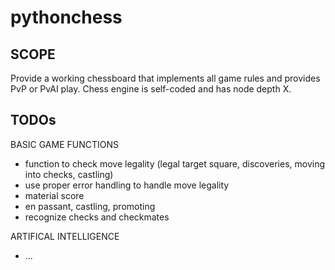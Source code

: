 # pythonchess

## SCOPE

Provide a working chessboard that implements all game rules and provides PvP or PvAI play.
Chess engine is self-coded and has node depth X.

## TODOs

BASIC GAME FUNCTIONS
* function to check move legality (legal target square, discoveries, moving into checks, castling)
* use proper error handling to handle move legality
* material score
* en passant, castling, promoting
* recognize checks and checkmates
  
ARTIFICAL INTELLIGENCE
* ...

